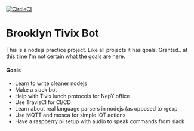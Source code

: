[![CircleCI](https://circleci.com/gh/banjocat/brooklyn.svg?style=svg)](https://circleci.com/gh/banjocat/brooklyn)
# Brooklyn Tivix Bot

This is a nodejs practice project.
Like all projects it has goals.
Granted.. at this time I'm not certain what the goals are here.

#### Goals
* Learn to write cleaner nodejs
* Make a slack bot
* Help with Tivix lunch protocols for NepY office
* Use TravisCI for CI/CD
* Learn about real language parsers in nodejs (as opposed to rgexp
* Use MQTT and mosca for simple IOT actions
* Have a raspberry pi setup with audio to speak commands from slack
